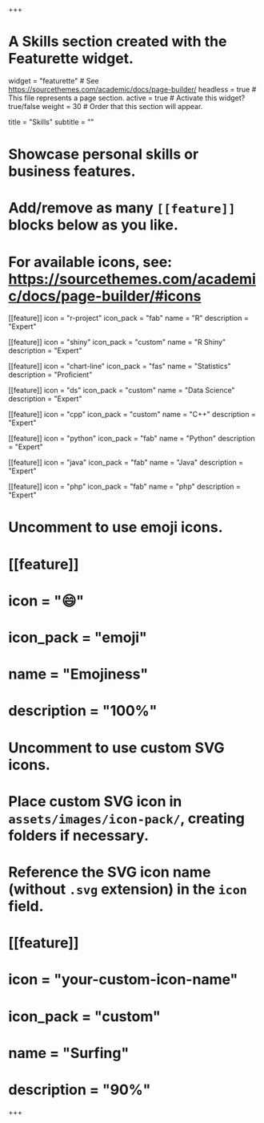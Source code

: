 +++
# A Skills section created with the Featurette widget.
widget = "featurette"  # See https://sourcethemes.com/academic/docs/page-builder/
headless = true  # This file represents a page section.
active = true  # Activate this widget? true/false
weight = 30  # Order that this section will appear.

title = "Skills"
subtitle = ""

# Showcase personal skills or business features.
# 
# Add/remove as many `[[feature]]` blocks below as you like.
# 
# For available icons, see: https://sourcethemes.com/academic/docs/page-builder/#icons

[[feature]]
  icon = "r-project"
  icon_pack = "fab"
  name = "R"
  description = "Expert"

[[feature]]
  icon = "shiny"
  icon_pack = "custom"
  name = "R Shiny"
  description = "Expert"
  
[[feature]]
  icon = "chart-line"
  icon_pack = "fas"
  name = "Statistics"
  description = "Proficient"  

[[feature]]
  icon = "ds"
  icon_pack = "custom"
  name = "Data Science"
  description = "Expert"

[[feature]]
  icon = "cpp"
  icon_pack = "custom"
  name = "C++"
  description = "Expert"

[[feature]]
  icon = "python"
  icon_pack = "fab"
  name = "Python"
  description = "Expert"

[[feature]]
  icon = "java"
  icon_pack = "fab"
  name = "Java"
  description = "Expert"

[[feature]]
  icon = "php"
  icon_pack = "fab"
  name = "php"
  description = "Expert"

# Uncomment to use emoji icons.
# [[feature]]
#  icon = ":smile:"
#  icon_pack = "emoji"
#  name = "Emojiness"
#  description = "100%"  

# Uncomment to use custom SVG icons.
# Place custom SVG icon in `assets/images/icon-pack/`, creating folders if necessary.
# Reference the SVG icon name (without `.svg` extension) in the `icon` field.
# [[feature]]
#  icon = "your-custom-icon-name"
#  icon_pack = "custom"
#  name = "Surfing"
#  description = "90%"

+++
